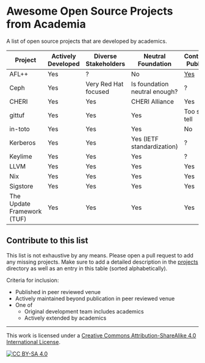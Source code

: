 # Awesome Open Source Projects from Academia

A list of open source projects that are developed by academics.

| Project | Actively Developed | Diverse Stakeholders | Neutral Foundation | Continually Published |
|---------|--------------------|----------------------|--------------------|-----------------------|
| AFL++ | Yes | ? | No | [Yes](https://aflplus.plus/papers/) |
| Ceph | Yes | Very Red Hat focused | Is foundation neutral enough? | ? |
| CHERI | Yes | Yes | CHERI Alliance | Yes |
| gittuf | Yes | Yes | Yes | Too soon to tell |
| in-toto | Yes | Yes | Yes | No |
| Kerberos | Yes | Yes | Yes (IETF standardization) | ? |
| Keylime | Yes | Yes | Yes | ? |
| LLVM | Yes | Yes | Yes | Yes |
| Nix | Yes | Yes | Yes | Yes |
| Sigstore | Yes | Yes | Yes | Yes |
| The Update Framework (TUF) | Yes | Yes | Yes | Yes |

## Contribute to this list

This list is not exhaustive by any means. Please open a pull request to add any
missing projects. Make sure to add a detailed description in the
[projects](/projects) directory as well as an entry in this table (sorted
alphabetically).

Criteria for inclusion:

- Published in peer reviewed venue
- Actively maintained beyond publication in peer reviewed venue
- One of
  - Original development team includes academics
  - Actively extended by academics

---

This work is licensed under a
[Creative Commons Attribution-ShareAlike 4.0 International License][cc-by-sa].

[![CC BY-SA 4.0][cc-by-sa-image]][cc-by-sa]

[cc-by-sa]: http://creativecommons.org/licenses/by-sa/4.0/
[cc-by-sa-image]: https://licensebuttons.net/l/by-sa/4.0/88x31.png
[cc-by-sa-shield]: https://img.shields.io/badge/License-CC%20BY--SA%204.0-lightgrey.svg
